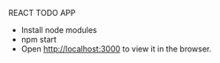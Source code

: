 REACT TODO APP
- Install node modules
- npm start
- Open [http://localhost:3000](http://localhost:3000) to view it in the browser.

